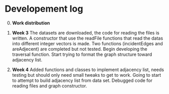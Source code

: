 # Developement log

0. **Work distribution**

1. **Week 3** The datasets are downloaded, the code for reading the files is written. A constructor that use the readFile functions that read the datas into different integer vectors is made. Two functions (incidentEdges and areAdjecent) are completed but not tested. Begin developing the traversal function. Start trying to format the graph structure toward adjacency list.
2. **Week 4** Added functions and classes to implement adjacency list, needs testing but should only need small tweaks to get to work. Going to start to attempt to build adjacency list from data set.  Debugged code for reading files and graph constructor.
